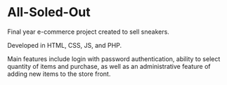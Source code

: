 # All-Soled-Out
Final year e-commerce project created to sell sneakers.

Developed in HTML, CSS, JS, and PHP.

Main features include login with password authentication, ability to select quantity of items and purchase, as well as an administrative feature of adding new items to the store front.
